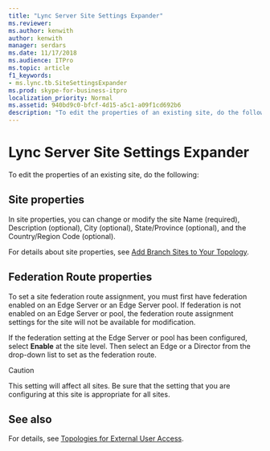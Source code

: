```yaml
---
title: "Lync Server Site Settings Expander"
ms.reviewer: 
ms.author: kenwith
author: kenwith
manager: serdars
ms.date: 11/17/2018
ms.audience: ITPro
ms.topic: article
f1_keywords:
- ms.lync.tb.SiteSettingsExpander
ms.prod: skype-for-business-itpro
localization_priority: Normal
ms.assetid: 940bd9c0-bfcf-4d15-a5c1-a09f1cd692b6
description: "To edit the properties of an existing site, do the following:"
---
```


# Lync Server Site Settings Expander

To edit the properties of an existing site, do the following:



## Site properties

In site properties, you can change or modify the site Name (required), Description (optional), City (optional), State/Province (optional), and the Country/Region Code (optional).

For details about site properties, see [Add Branch Sites to Your Topology](https://technet.microsoft.com/library/b9c35fb0-0081-4aeb-8f95-ac2fcc6c3335.aspx).

## Federation Route properties

To set a site federation route assignment, you must first have federation enabled on an Edge Server or an Edge Server pool. If federation is not enabled on an Edge Server or pool, the federation route assignment settings for the site will not be available for modification.

If the federation setting at the Edge Server or pool has been configured, select **Enable** at the site level. Then select an Edge or a Director from the drop-down list to set as the federation route.

> [!CAUTION]
> This setting will affect all sites. Be sure that the setting that you are configuring at this site is appropriate for all sites.

## See also

For details, see [Topologies for External User Access](https://technet.microsoft.com/library/25697446-b045-4d12-9b1c-47f694b4f224.aspx).



